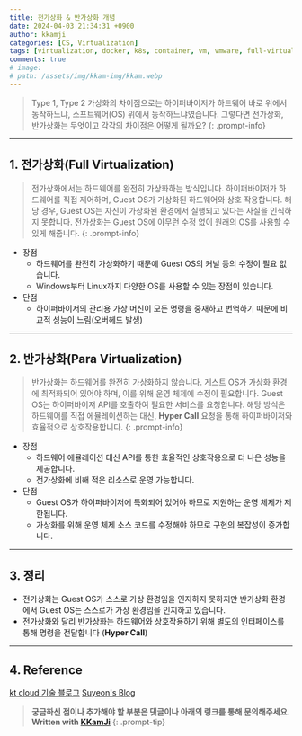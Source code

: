 ```yaml
---
title: 전가상화 & 반가상화 개념
date: 2024-04-03 21:34:31 +0900
author: kkamji
categories: [CS, Virtualization]
tags: [virtualization, docker, k8s, container, vm, vmware, full-virtualization, para-virtualization, hypervisor]     # TAG names should always be lowercase
comments: true
# image:
# path: /assets/img/kkam-img/kkam.webp
---
```



> Type 1, Type 2 가상화의 차이점으로는 하이퍼바이저가 하드웨어 바로 위에서 동작하느냐, 소프트웨어(OS) 위에서 동작하느냐였습니다.
> 그렇다면 전가상화, 반가상화는 무엇이고 각각의 차이점은 어떻게 될까요?
{: .prompt-info}

---

## 1. 전가상화(Full Virtualization)

> 전가상화에서는 하드웨어를 완전히 가상화하는 방식입니다. 하이퍼바이저가 하드웨어를 직접 제어하며, Guest OS가 가상화된 하드웨어와 상호 작용합니다. 해당 경우, Guest OS는 자신이 가상화된 환경에서 실행되고 있다는 사실을 인식하지 못합니다. 전가상화는 Guest OS에 아무런 수정 없이 원래의 OS를 사용할 수 있게 해줍니다.
{: .prompt-info}

- 장점
  - 하드웨어를 완전히 가상화하기 때문에 Guest OS의 커널 등의 수정이 필요 없습니다.
  - Windows부터 Linux까지 다양한 OS를 사용할 수 있는 장점이 있습니다.
- 단점
  - 하이퍼바이저의 관리용 가상 머신이 모든 명령을 중재하고 번역하기 때문에 비교적 성능이 느림(오버헤드 발생)

---

## 2. 반가상화(Para Virtualization)

> 반가상화는 하드웨어를 완전히 가상화하지 않습니다. 게스트 OS가 가상화 환경에 최적화되어 있어야 하며, 이를 위해 운영 체제에 수정이 필요합니다. Guest OS는 하이퍼바이저 API를 호출하여 필요한 서비스를 요청합니다. 해당 방식은 하드웨어를 직접 에뮬레이션하는 대신, **Hyper Call** 요청을 통해 하이퍼바이저와 효율적으로 상호작용합니다.
{: .prompt-info}

- 장점
  - 하드웨어 에뮬레이션 대신 API를 통한 효율적인 상호작용으로 더 나은 성능을 제공합니다.
  - 전가상화에 비해 적은 리소스로 운영 가능합니다.
- 단점
  - Guest OS가 하이퍼바이저에 특화되어 있어야 하므로 지원하는 운영 체제가 제한됩니다.
  - 가상화를 위해 운영 체제 소스 코드를 수정해야 하므로 구현의 복잡성이 증가합니다.

---

## 3. 정리

- 전가상화는 Guest OS가 스스로 가상 환경임을 인지하지 못하지만 반가상화 환경에서 Guest OS는 스스로가 가상 환경임을 인지하고 있습니다.
- 전가상화와 달리 반가상화는 하드웨어와 상호작용하기 위해 별도의 인터페이스를 통해 명령을 전달합니다 (**Hyper Call**)

---

## 4. Reference

[kt cloud 기술 블로그](https://tech.ktcloud.com/77)
[Suyeon's Blog](https://suyeon96.tistory.com/53)

> **궁금하신 점이나 추가해야 할 부분은 댓글이나 아래의 링크를 통해 문의해주세요.**  
> **Written with [KKamJi](https://www.linkedin.com/in/taejikim/)**
{: .prompt-tip}
